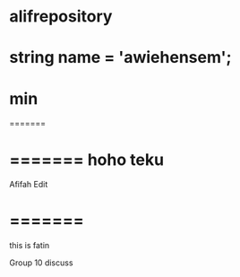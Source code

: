 # alifrepository




string name = 'awiehensem';
=======
min
=======

=======

=======
hoho teku
=======




Afifah Edit


=======
=======


this is fatin


Group 10 discuss
